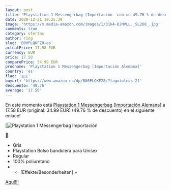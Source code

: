 ```yaml
---
layout: post
title: 'Playstation 1 Messengerbag [Importación  con un 49.76 % de descuento'
date: 2020-12-21 10:25:39
image: 'https://m.media-amazon.com/images/I/31k4-O2MVLL._SL200_.jpg'
comments: true
category: ofertas
author: ring
slug: 'B00PLQKFZ8-es'
actualPrice: 17.58 EUR
currency: EUR
price: 17.58
comparePrice: 34.99 EUR
prodname: 'Playstation 1 Messengerbag [Importación Alemana]'
country: 'es'
flag: '🇪🇸'
buyurl: 'https://www.amazon.es/dp/B00PLQKFZ8/?tag=tolees-21'
descuento: '49.76'
average: '17.58'
---
```


En este momento está [Playstation 1 Messengerbag [Importación Alemana]](https://www.amazon.es/dp/B00PLQKFZ8/?tag=tolees-21) a 17.58 EUR (original: 34.99 EUR) (49.76 %  de descuento) en el siguiente enlace!

[![Playstation 1 Messengerbag [Importación ](https://m.media-amazon.com/images/I/31k4-O2MVLL._SL200_.jpg)](https://www.amazon.es/dp/B00PLQKFZ8/?tag=tolees-21)

🔎:

- Gris
- Playstation Bolso bandolera para Unisex
- Regular
- 100% poliuretano
- + [Effekte/Besonderheiten] +

[Aquí!!!](https://www.amazon.es/dp/B00PLQKFZ8/?tag=tolees-21)
